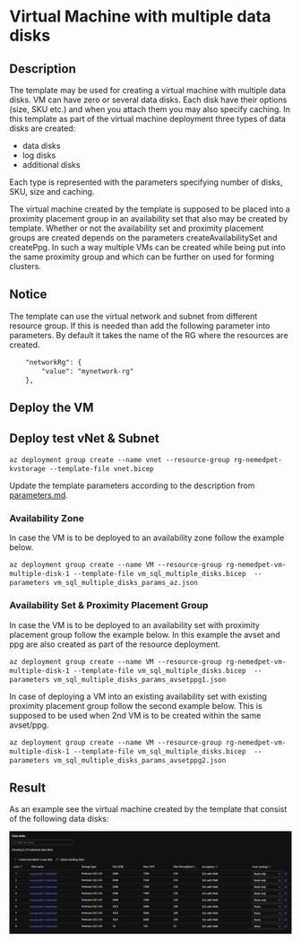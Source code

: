 # Virtual Machine with multiple data disks

## Description

The template may be used for creating a virtual machine with multiple data disks. VM can have zero or several data disks. Each disk have their options (size, SKU etc.) and when you attach them you may also specify caching.
In this template as part of the virtual machine deployment three types of data disks are created:

- data disks
- log disks
- additional disks

Each type is represented with the parameters specifying number of disks, SKU, size and caching.

The virtual machine created by the template is supposed to be placed into a proximity placement group in an availability set that also may be created by template. Whether or not the availability set and proximity placement groups are created depends on the parameters createAvailabilitySet and createPpg. In such a way multiple VMs can be created while being put into the same proximity group and which can be further on used for forming clusters.

## Notice

The template can use the virtual network and subnet from different resource group.
If this is needed than add the following parameter into parameters. By default it takes the name of the RG where the resources are created.

```shell
    "networkRg": {
        "value": "mynetwork-rg"
    },
```

## Deploy the VM

## Deploy test vNet & Subnet

```shell
az deployment group create --name vnet --resource-group rg-nemedpet-kvstorage --template-file vnet.bicep
```

Update the template parameters according to the description from [parameters.md](parameters.md).

### Availability Zone

In case the VM is to be deployed to an availability zone follow the example below.

```shell
az deployment group create --name VM --resource-group rg-nemedpet-vm-multiple-disk-1 --template-file vm_sql_multiple_disks.bicep  --parameters vm_sql_multiple_disks_params_az.json
```

### Availability Set & Proximity Placement Group

In case the VM is to be deployed to an availability set with proximity placement group follow the example below. In this example the avset and ppg are also created as part of the resource deployment.

```shell
az deployment group create --name VM --resource-group rg-nemedpet-vm-multiple-disk-1 --template-file vm_sql_multiple_disks.bicep  --parameters vm_sql_multiple_disks_params_avsetppg1.json
```

In case of deploying a VM into an existing availability set with existing proximity placement group follow the second example below. This is supposed to be used when 2nd VM is to be created within the same avset/ppg.

```shell
az deployment group create --name VM --resource-group rg-nemedpet-vm-multiple-disk-1 --template-file vm_sql_multiple_disks.bicep  --parameters vm_sql_multiple_disks_params_avsetppg2.json
```

## Result

As an example see the virtual machine created by the template that consist of the following data disks:

<img src="pictures/datadisks.PNG" width="800">

